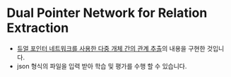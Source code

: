 # Dual Pointer Network for Relation Extraction
 
- [듀얼 포인터 네트워크를 사용한 다중 개체 간의 관계 추출][paper]의 내용을 구현한 것입니다.
- json 형식의 파일을 입력 받아 학습 및 평가를 수행 할 수 있습니다.



[paper]: http://www.dbpia.co.kr/journal/articleDetail?nodeId=NODE09233123
